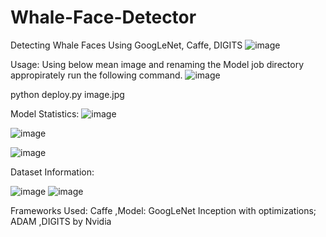 # Whale-Face-Detector
Detecting Whale Faces Using GoogLeNet, Caffe, DIGITS
![image](https://user-images.githubusercontent.com/12884292/42422608-d478ad1e-8306-11e8-9e51-795c15b47a3e.png)

Usage:
Using below mean image and renaming the Model job directory appropirately run the following command.
![image](https://user-images.githubusercontent.com/12884292/42422600-acbf03e0-8306-11e8-8832-97286dde6f69.png)

python deploy.py image.jpg
  
Model Statistics:
![image](https://user-images.githubusercontent.com/12884292/42422532-9c7da2bc-8305-11e8-9375-9ba067102100.png)

![image](https://user-images.githubusercontent.com/12884292/42422551-f21b7b5e-8305-11e8-98b6-4e9a2241b141.png)

![image](https://user-images.githubusercontent.com/12884292/42422554-fbafa0aa-8305-11e8-827a-c2d80dcf3563.png)

Dataset Information:

![image](https://user-images.githubusercontent.com/12884292/42422621-01b1501a-8307-11e8-8487-298d1b4eced4.png)
![image](https://user-images.githubusercontent.com/12884292/42422572-435c43b8-8306-11e8-9e57-822f9a4968c2.png)

Frameworks Used:
  Caffe
  ,Model: GoogLeNet Inception with optimizations; ADAM
  ,DIGITS by Nvidia
  
 
